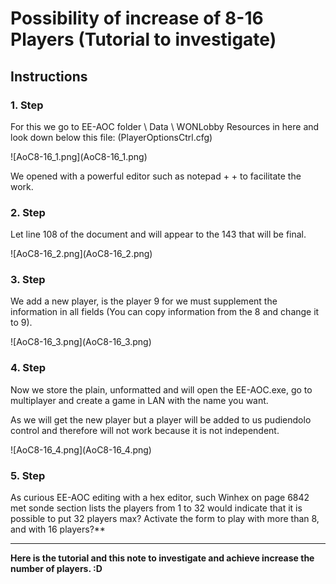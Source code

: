 ﻿# Possibility of increase of 8-16 Players (Tutorial to investigate)

## Instructions

### 1. Step

For this we go to EE-AOC folder \ Data \ WONLobby Resources in here and look down below this file: (PlayerOptionsCtrl.cfg)

<insert picture_AoC8-16_1.png>  
![AoC8-16_1.png](AoC8-16_1.png)

We opened with a powerful editor such as notepad + + to facilitate the work.

### 2. Step

Let line 108 of the document and will appear to the 143 that will be final.

<insert picture_AoC8-16_2.png>  
![AoC8-16_2.png](AoC8-16_2.png)

### 3. Step

We add a new player, is the player 9 for we must supplement the information in all fields (You can copy information from the 8 and change it to 9).

<insert picture_AoC8-16_3.png>  
![AoC8-16_3.png](AoC8-16_3.png)

### 4. Step

Now we store the plain, unformatted and will open the EE-AOC.exe, go to multiplayer and create a game in LAN with the name you want.

As we will get the new player but a player will be added to us pudiendolo control and therefore will not work because it is not independent.

<insert picture_AoC8-16_4.png>  
![AoC8-16_4.png](AoC8-16_4.png)

### 5. Step

As curious EE-AOC editing with a hex editor, such Winhex on page 6842 met sonde section lists the players from 1 to 32 would indicate that it is possible to put 32 players max? Activate the form to play with more than 8, and with 16 players?**

---

**Here is the tutorial and this note to investigate and achieve increase the number of  players. :D**
